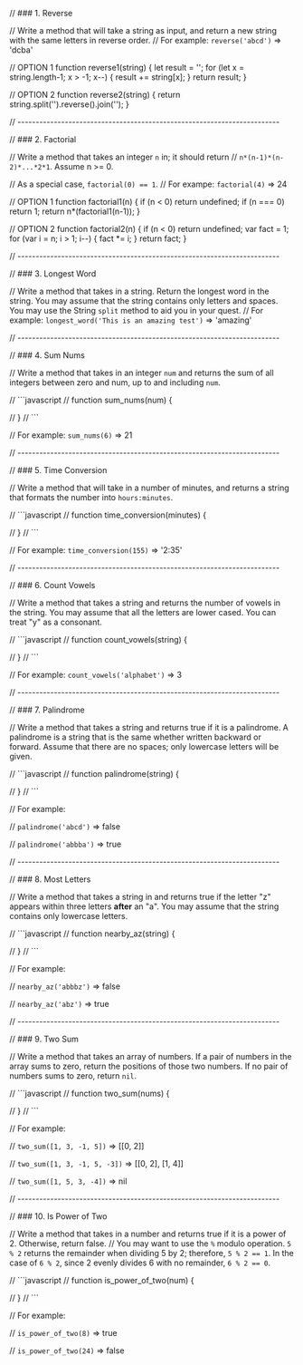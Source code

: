 // ### 1. Reverse

// Write a method that will take a string as input, and return a new string with the same letters in reverse order.
// For example: `reverse('abcd')` => 'dcba'

// OPTION 1
function reverse1(string) {
  let result = '';
  for (let x = string.length-1; x > -1; x--) {
    result += string[x];
  }
  return result;
}

// OPTION 2 
function reverse2(string) {
  return string.split('').reverse().join('');
}


// ------------------------------------------------------------------------

// ### 2. Factorial

// Write a method that takes an integer `n` in; it should return
// `n*(n-1)*(n-2)*...*2*1`. Assume n >= 0.

// As a special case, `factorial(0) == 1`.
// For exampe: `factorial(4)` => 24

// OPTION 1
function factorial1(n) {
  if (n < 0) return undefined;
  if (n === 0) return 1;
  return n*(factorial1(n-1));
}

// OPTION 2
function factorial2(n) {
    if (n < 0) return undefined;
    var fact = 1;
    for (var i = n; i > 1; i--) {
      fact *= i;
    }
    return fact;
}



// ------------------------------------------------------------------------

// ### 3. Longest Word

// Write a method that takes in a string. Return the longest word in the string. You may assume that the string contains only letters and spaces. You may use the String `split` method to aid you in your quest.
// For example: `longest_word('This is an amazing test')` => 'amazing'



// ------------------------------------------------------------------------

// ### 4. Sum Nums

// Write a method that takes in an integer `num` and returns the sum of all integers between zero and num, up to and including `num`.

// ```javascript
// function sum_nums(num) {

// }
// ```

// For example: `sum_nums(6)` => 21

// ------------------------------------------------------------------------

// ### 5. Time Conversion

// Write a method that will take in a number of minutes, and returns a string that formats the number into `hours:minutes`.

// ```javascript
// function time_conversion(minutes) {

// }
// ```

// For example: `time_conversion(155)` => '2:35'

// ------------------------------------------------------------------------

// ### 6. Count Vowels

// Write a method that takes a string and returns the number of vowels in the string. You may assume that all the letters are lower cased. You can treat "y" as a consonant.

// ```javascript
// function count_vowels(string) {

// }
// ```

// For example: `count_vowels('alphabet')` => 3

// ------------------------------------------------------------------------

// ### 7. Palindrome

// Write a method that takes a string and returns true if it is a palindrome. A palindrome is a string that is the same whether written backward or forward. Assume that there are no spaces; only lowercase letters will be given.

// ```javascript
// function palindrome(string) {

// }
// ```

// For example:

// `palindrome('abcd')` => false

// `palindrome('abbba')` => true

// ------------------------------------------------------------------------

// ### 8. Most Letters

// Write a method that takes a string in and returns true if the letter "z" appears within three letters **after** an "a". You may assume that the string contains only lowercase letters.

// ```javascript
// function nearby_az(string) {

// }
// ```

// For example:

// `nearby_az('abbbz')` => false

// `nearby_az('abz')` => true

// ------------------------------------------------------------------------

// ### 9. Two Sum

// Write a method that takes an array of numbers. If a pair of numbers in the array sums to zero, return the positions of those two numbers. If no pair of numbers sums to zero, return `nil`.

// ```javascript
// function two_sum(nums) {

// }
// ```

// For example:

// `two_sum([1, 3, -1, 5])` => [[0, 2]]

// `two_sum([1, 3, -1, 5, -3])` => [[0, 2], [1, 4]]

// `two_sum([1, 5, 3, -4])` => nil

// ------------------------------------------------------------------------

// ### 10. Is Power of Two

// Write a method that takes in a number and returns true if it is a power of 2. Otherwise, return false.
// You may want to use the `%` modulo operation. `5 % 2` returns the remainder when dividing 5 by 2; therefore, `5 % 2 == 1`. In the case of `6 % 2`, since 2 evenly divides 6 with no remainder, `6 % 2 == 0`.

// ```javascript
// function is_power_of_two(num) {

// }
// ```

// For example:
 
// `is_power_of_two(8)` => true

// `is_power_of_two(24)` => false
